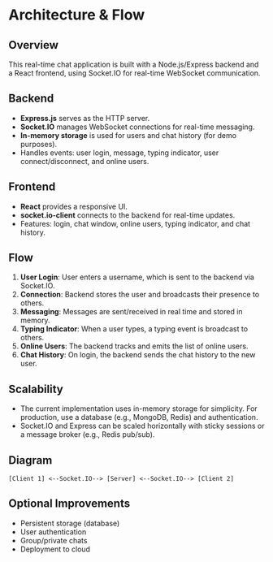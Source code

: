 # Architecture & Flow

## Overview
This real-time chat application is built with a Node.js/Express backend and a React frontend, using Socket.IO for real-time WebSocket communication.

## Backend
- **Express.js** serves as the HTTP server.
- **Socket.IO** manages WebSocket connections for real-time messaging.
- **In-memory storage** is used for users and chat history (for demo purposes).
- Handles events: user login, message, typing indicator, user connect/disconnect, and online users.

## Frontend
- **React** provides a responsive UI.
- **socket.io-client** connects to the backend for real-time updates.
- Features: login, chat window, online users, typing indicator, and chat history.

## Flow
1. **User Login**: User enters a username, which is sent to the backend via Socket.IO.
2. **Connection**: Backend stores the user and broadcasts their presence to others.
3. **Messaging**: Messages are sent/received in real time and stored in memory.
4. **Typing Indicator**: When a user types, a typing event is broadcast to others.
5. **Online Users**: The backend tracks and emits the list of online users.
6. **Chat History**: On login, the backend sends the chat history to the new user.

## Scalability
- The current implementation uses in-memory storage for simplicity. For production, use a database (e.g., MongoDB, Redis) and authentication.
- Socket.IO and Express can be scaled horizontally with sticky sessions or a message broker (e.g., Redis pub/sub).

## Diagram
```
[Client 1] <--Socket.IO--> [Server] <--Socket.IO--> [Client 2]
```

## Optional Improvements
- Persistent storage (database)
- User authentication
- Group/private chats
- Deployment to cloud 